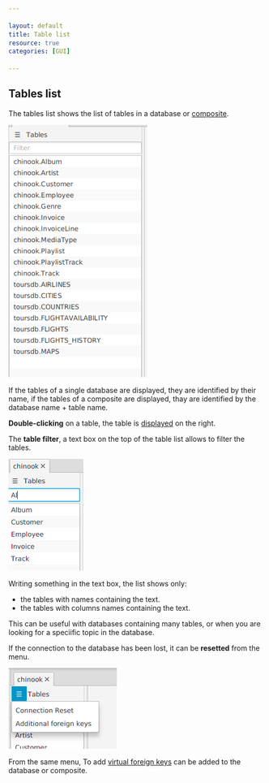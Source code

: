 ```yaml
---

layout: default
title: Table list 
resource: true
categories: [GUI]

---
```


## Tables list

The tables list shows the list of tables in a database or [composite](Composites).

![Tables List](images/tablesList.png)

If the tables of a single database are displayed, they are identified by their name,
if the tables of a composite are displayed, thay are identified by the database name + table name.

**Double-clicking** on a table, the table is [displayed](Table-tab) on the right. 

The **table filter**, a text box on the top of the table list allows to filter the tables.

![Internal](images/tablesnames_filter.png)

Writing something in the text box, the list shows only:
- the tables with names containing the text.
- the tables with columns names containing the text.

This can be useful with databases containing many tables, or when you are looking for a speciific topic in the database.

If the connection to the database has been lost, it can be **resetted** from the menu.

![Reset connection](images/databaseMenu.png)

From the same menu, To add [virtual foreign keys](VirtualForeignKeys) can be added to the database or composite.